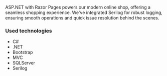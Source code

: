 ASP.NET with Razor Pages powers our modern online shop, offering a seamless
shopping experience. We've integrated Serilog for robust logging, ensuring smooth
operations and quick issue resolution behind the scenes.

<h3> Used technologies </h3>
<ul>
<li>C#</li>
<li>.NET</li>
<li>Bootstrap</li>
<li>MVC</li>
<li>SQLServer</li>
<li>Serilog</li>
